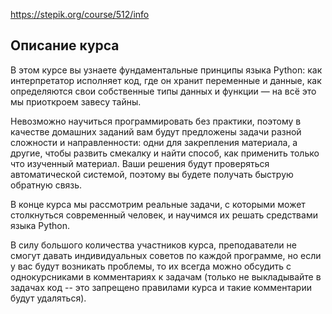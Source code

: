 https://stepik.org/course/512/info


## Описание курса

В этом курсе вы узнаете фундаментальные принципы языка Python: как интерпретатор исполняет код, где он хранит переменные и данные, как определяются свои собственные типы данных и функции — на всё это мы приоткроем завесу тайны.

Невозможно научиться программировать без практики, поэтому в качестве домашних заданий вам будут предложены задачи разной сложности и направленности: одни для закрепления материала, а другие, чтобы развить смекалку и найти способ, как применить только что изученный материал.  Ваши решения будут проверяться автоматической системой, поэтому вы будете получать быструю обратную связь.

В конце курса мы рассмотрим реальные задачи, с которыми может столкнуться современный человек, и научимся их решать средствами языка Python.

В силу большого количества участников курса, преподаватели не смогут давать индивидуальных советов по каждой программе, но если у вас будут возникать проблемы, то их всегда можно обсудить с однокурсниками в комментариях к задачам (только не выкладывайте в задачах код -- это запрещено правилами курса и такие комментарии будут удаляться).

